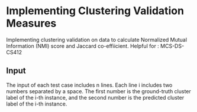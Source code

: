 # Implementing Clustering Validation Measures
Implementing clustering validation on data to calculate Normalized Mutual Information (NMI) score and Jaccard co-effiicient.
Helpful for : MCS-DS-CS412


## Input
The input of each test case includes n lines. Each line i includes two numbers separated by a space. The first number is the ground-truth cluster label of the i-th instance, and the second number is the predicted cluster label of the i-th instance.


